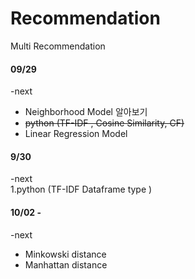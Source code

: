 # Recommendation
Multi Recommendation 

#### 09/29  <br>
-next        <br>
* Neighborhood Model 알아보기 <br>
* <s>python (TF-IDF , Cosine Similarity, CF)</s> <br>
* Linear Regression Model <br>


 

#### 9/30 
-next        <br>
1.python (TF-IDF Dataframe type ) <br>

#### 10/02 - 
-next
* Minkowski distance
* Manhattan distance
